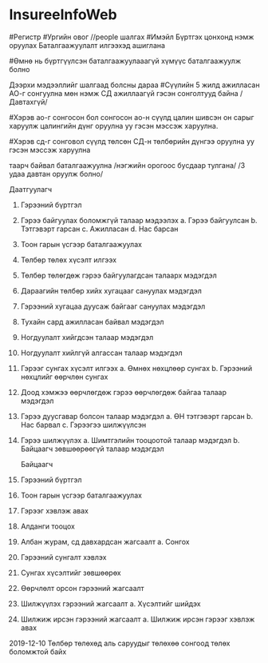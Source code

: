 # InsureeInfoWeb

#Регистр
#Ургийн овог
//people шалгах
#Имэйл
Бүртгэх цонхонд нэмж оруулах
Баталгаажуулалт илгээхэд ашиглана

#Өмнө нь бүртгүүлсэн баталгаажуулааагүй хүмүүс баталгаажуулж болно

Дээрхи мэдээллийг шалгаад болсны дараа
#Сүүлийн 5 жилд ажилласан АО-г сонгуулна мөн нэмж СД ажиллаагүй гэсэн сонголтууд байна
/Давтахгүй/

#Хэрэв ао-г сонгосон бол сонгосон ао-н сүүлд цалин шивсэн он сарыг харуулж цалингийн дүнг оруулна уу гэсэн мэссэж харуулна.

#Хэрэв сд-г сонговол сүүлд төлсөн СД-н төлбөрийн дүнгээ оруулна уу гэсэн мэссэж харуулна

таарч байвал баталгаажуулна /нэгжийн орогоос бусдаар тулгана/
/3 удаа давтан оруулж болно/

Даатгуулагч

1. Гэрээний бүртгэл
2. Гэрээ байгуулах боломжгүй талаар мэдээлэх
   a. Гэрээ байгуулсан
   b. Тэтгэвэрт гарсан
   c. Ажилласан
   d. Нас барсан
3. Тоон гарын үсгээр баталгаажуулах
4. Төлбөр төлөх хүсэлт илгээх
5. Төлбөр төлөгдөж гэрээ байгуулагдсан талаарх мэдэгдэл
6. Дараагийн төлбөр хийх хугацааг сануулах мэдэгдэл
7. Гэрээний хугацаа дуусаж байгааг сануулах мэдэгдэл
8. Тухайн сард ажилласан байвал мэдэгдэл
9. Ногдуулалт хийгдсэн талаар мэдэгдэл
10. Ногдуулалт хийлгүй алгассан талаар мэдэгдэл
11. Гэрээг сунгах хүсэлт илгээх
    a. Өмнөх нөхцлөөр сунгах
    b. Гэрээний нөхцлийг өөрчлөн сунгах
12. Доод хэмжээ өөрчлөгдөж гэрээ өөрчлөгдөж байгаа талаар мэдэгдэл
13. Гэрээ дуусгавар болсон талаар мэдэгдэл
    a. ӨН тэтгэвэрт гарсан
    b. Нас барвал
    c. Гэрээгээ шилжүүлсэн
14. Гэрээ шилжүүлэх
    a. Шимтгэлийн тооцоотой талаар мэдэгдэл
    b. Байцаагч зөвшөөрөөгүй талаар мэдэгдэл

    Байцаагч

15. Гэрээний бүртгэл
16. Тоон гарын үсгээр баталгаажуулах
17. Гэрээг хэвлэж авах
18. Алданги тооцох
19. Албан журам, сд давхардсан жагсаалт
    a. Сонгох
20. Гэрээний сунгалт хэвлэх
21. Сунгах хүсэлтийг зөвшөөрөх
22. Өөрчлөлт орсон гэрээний жагсаалт
23. Шилжүүлэх гэрээний жагсаалт
    a. Хүсэлтийг шийдэх
24. Шилжиж ирсэн гэрээний жагсаалт
    a. Шилжиж ирсэн гэрээг хэвлэж авах

2019-12-10
Төлбөр төлөхөд аль саруудыг төлөхөө сонгоод төлөх боломжтой байх
